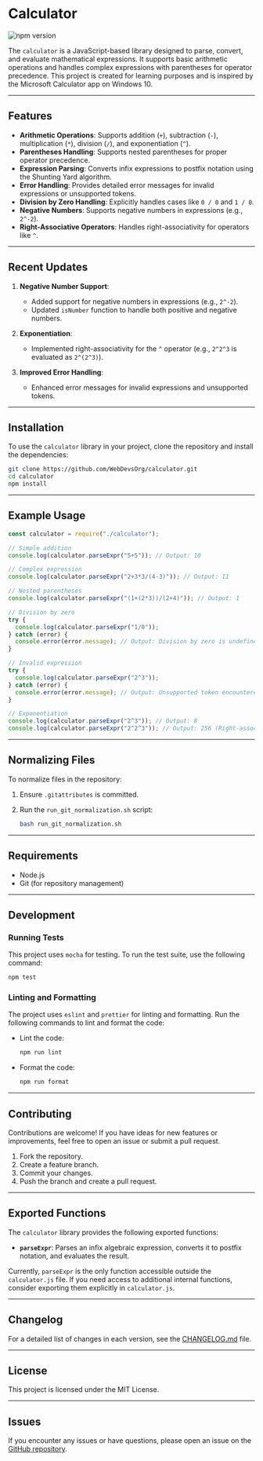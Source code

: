 # Calculator

![npm version](https://img.shields.io/badge/version-1.0.0-blue)

The `calculator` is a JavaScript-based library designed to parse, convert, and evaluate mathematical expressions. It supports basic arithmetic operations and handles complex expressions with parentheses for operator precedence. This project is created for learning purposes and is inspired by the Microsoft Calculator app on Windows 10.

---

## Features

- **Arithmetic Operations**: Supports addition (`+`), subtraction (`-`), multiplication (`*`), division (`/`), and exponentiation (`^`).
- **Parentheses Handling**: Supports nested parentheses for proper operator precedence.
- **Expression Parsing**: Converts infix expressions to postfix notation using the Shunting Yard algorithm.
- **Error Handling**: Provides detailed error messages for invalid expressions or unsupported tokens.
- **Division by Zero Handling**: Explicitly handles cases like `0 / 0` and `1 / 0`.
- **Negative Numbers**: Supports negative numbers in expressions (e.g., `2^-2`).
- **Right-Associative Operators**: Handles right-associativity for operators like `^`.

---

## Recent Updates

1. **Negative Number Support**:
   - Added support for negative numbers in expressions (e.g., `2^-2`).
   - Updated `isNumber` function to handle both positive and negative numbers.

2. **Exponentiation**:
   - Implemented right-associativity for the `^` operator (e.g., `2^2^3` is evaluated as `2^(2^3)`).

3. **Improved Error Handling**:
   - Enhanced error messages for invalid expressions and unsupported tokens.

---

## Installation

To use the `calculator` library in your project, clone the repository and install the dependencies:

```bash
git clone https://github.com/WebDevsOrg/calculator.git
cd calculator
npm install
```

---

## Example Usage

```javascript
const calculator = require("./calculator");

// Simple addition
console.log(calculator.parseExpr("5+5")); // Output: 10

// Complex expression
console.log(calculator.parseExpr("2+3*3/(4-3)")); // Output: 11

// Nested parentheses
console.log(calculator.parseExpr("(1+(2*3))/(2+4)")); // Output: 1

// Division by zero
try {
  console.log(calculator.parseExpr("1/0"));
} catch (error) {
  console.error(error.message); // Output: Division by zero is undefined (0 / 0).
}

// Invalid expression
try {
  console.log(calculator.parseExpr("2^3"));
} catch (error) {
  console.error(error.message); // Output: Unsupported token encountered: '^'
}

// Exponentiation
console.log(calculator.parseExpr("2^3")); // Output: 8
console.log(calculator.parseExpr("2^2^3")); // Output: 256 (Right-associative)
```

---

## Normalizing Files

To normalize files in the repository:

1. Ensure `.gitattributes` is committed.
2. Run the `run_git_normalization.sh` script:

   ```bash
   bash run_git_normalization.sh
   ```

---

## Requirements

- Node.js
- Git (for repository management)

---

## Development

### Running Tests

This project uses `mocha` for testing. To run the test suite, use the following command:

```bash
npm test
```

### Linting and Formatting

The project uses `eslint` and `prettier` for linting and formatting. Run the following commands to lint and format the code:

- Lint the code:

  ```bash
  npm run lint
  ```

- Format the code:

  ```bash
  npm run format
  ```

---

## Contributing

Contributions are welcome! If you have ideas for new features or improvements, feel free to open an issue or submit a pull request.

1. Fork the repository.
2. Create a feature branch.
3. Commit your changes.
4. Push the branch and create a pull request.

---

## Exported Functions

The `calculator` library provides the following exported functions:

- **`parseExpr`**: Parses an infix algebraic expression, converts it to postfix notation, and evaluates the result.

Currently, `parseExpr` is the only function accessible outside the `calculator.js` file. If you need access to additional internal functions, consider exporting them explicitly in `calculator.js`.

---

## Changelog

For a detailed list of changes in each version, see the [CHANGELOG.md](./CHANGELOG.md) file.

---

## License

This project is licensed under the MIT License.

---

## Issues

If you encounter any issues or have questions, please open an issue on the [GitHub repository](https://github.com/WebDevsOrg/calculator/issues).
